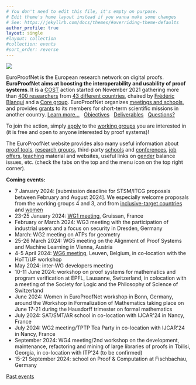 ```yaml
---
# You don't need to edit this file, it's empty on purpose.
# Edit theme's home layout instead if you wanna make some changes
# See: https://jekyllrb.com/docs/themes/#overriding-theme-defaults
author_profile: true
layout: single
#layout: collection
#collection: events
#sort_order: reverse
---
```


<img src="/_pages/WG1/Jun2022/group_with_frederic.jpg"/>

EuroProofNet is the European research network on digital proofs.
**EuroProofNet aims at boosting the interoperability and usability of
proof systems**.
It is a [COST](http://cost.eu) action started on November 2021
gathering more than [400 researchers](https://www.cost.eu/actions/CA20111/#tabs+Name:Working%20Groups%20and%20Membership) from [43 different countries](../groups), chaired by [Frédéric Blanqui](https://blanqui.gitlabpages.inria.fr/) and a [Core group](../contact).
EuroProofNet organizes [meetings and schools](../events), and provides
[grants](../grants) to its members for short-term scientific missions
in another country. [Learn more...](../description) &nbsp; [Objectives](../objectives) &nbsp; [Deliverables](../deliverables) &nbsp; [Questions?](../contact)

To join the action, simply
[apply](https://e-services.cost.eu/action/CA20111/working-groups/apply)
to the [working groups](../wg) you are interested in (it is free and open to anyone interested by proof systems)!

The EuroProofNet website provides also many useful information about
[proof tools](../tools), [research groups](../groups), third-party
[schools](../schools) and [conferences](../conferences), [job
offers](../jobs), [teaching](../teaching) material and websites,
useful links on [gender](../gender-balance) balance issues,
etc. (check the tabs on the top and the menu icon on the top right
corner).

**Coming events:**

- 7 January 2024: [submission deadline for STSM/ITCG proposals between February and August 2024]. We especially welcome proposals from the working groups 4 and 3, and from [inclusive-target countries](../eligibility) and [women](../gender-balance)
- 23-25 January 2024: [WG1 meeting](../wg1-gruissan24), Gruissan, France
- February or March 2024: WG3 meeting with the participation of industrial users and a focus on security in Dresden, Germany
- March: WG2 meeting on ATPs for geometry
- 25-26 March 2024: WG5 meeting on the Alignment of Proof Systems and Machine Learning in Vienna, Austria
- 4-5 April 2024: [WG6 meeting](../wg6-leuven), Leuven, Belgium, in co-location with the HoTT/UF workshop
- May 2024: inter-WG developers meeting
- 10-11 June 2024: workshop on proof systems for mathematics and program verification at EPFL, Lausanne, Switzerland, in colocation with a meeting of the Society for Logic and the Philosophy of Science of Switzerland
- June 2024: Women in EuroProofNet workshop in Bonn, Germany, around the Workshop in Formalization of Mathematics taking place on June 17-21 during the Hausdorff trimester on formal mathematics
- July 2024: SAT/SMT/AR school in co-location with IJCAR'24 in Nancy, France
- July 2024: WG2 meeting/TPTP Tea Party in co-location with IJCAR'24 in Nancy, France
- September 2024: WG4 meeting/2nd workshop on the development, maintenance, refactoring and mining of large libraries of proofs in Tbilisi, Georgia, in co-location with ITP'24 (to be confirmed)
- 15-21 September 2024: school on Proof & Computation at Fischbachau, Germany

[Past events](../events)


